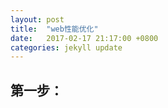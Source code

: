 ```yaml
---
layout: post
title:  "web性能优化"
date:   2017-02-17 21:17:00 +0800
categories: jekyll update
---
```

## 第一步：